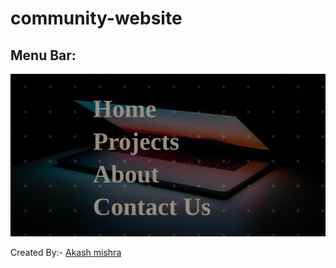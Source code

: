 # community-website


## Menu Bar:

<img src="https://github.com/OpenSquad-community/community-website/blob/master/Demo/website-demo1.png?raw=true">

Created By:- [Akash mishra](https://github.com/mak650650)
